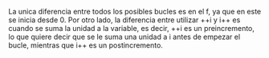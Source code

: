 La unica diferencia entre todos los posibles bucles es en el f, ya que en este se inicia desde 0.
Por otro lado, la diferencia entre utilizar ++i y i++ es cuando se suma la unidad a la variable, es decir, ++i es un preincremento, lo que quiere decir que se le suma una unidad a i antes de empezar el bucle, mientras que i++ es un postincremento.